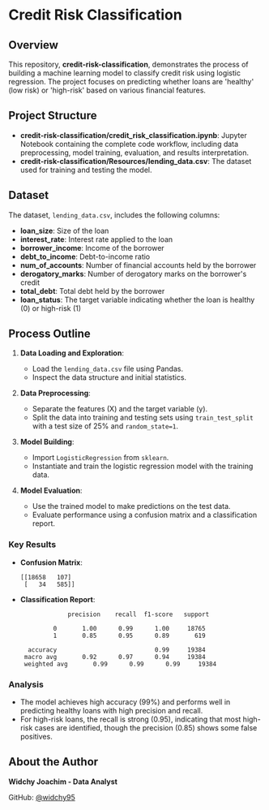 # Credit Risk Classification

## Overview
This repository, **credit-risk-classification**, demonstrates the process of building a machine learning model to classify credit risk using logistic regression. The project focuses on predicting whether loans are 'healthy' (low risk) or 'high-risk' based on various financial features.

## Project Structure
- **credit-risk-classification/credit_risk_classification.ipynb**: Jupyter Notebook containing the complete code workflow, including data preprocessing, model training, evaluation, and results interpretation.
- **credit-risk-classification/Resources/lending_data.csv**: The dataset used for training and testing the model.

## Dataset
The dataset, `lending_data.csv`, includes the following columns:
- **loan_size**: Size of the loan
- **interest_rate**: Interest rate applied to the loan
- **borrower_income**: Income of the borrower
- **debt_to_income**: Debt-to-income ratio
- **num_of_accounts**: Number of financial accounts held by the borrower
- **derogatory_marks**: Number of derogatory marks on the borrower's credit
- **total_debt**: Total debt held by the borrower
- **loan_status**: The target variable indicating whether the loan is healthy (0) or high-risk (1)

## Process Outline
1. **Data Loading and Exploration**:
   - Load the `lending_data.csv` file using Pandas.
   - Inspect the data structure and initial statistics.

2. **Data Preprocessing**:
   - Separate the features (X) and the target variable (y).
   - Split the data into training and testing sets using `train_test_split` with a test size of 25% and `random_state=1`.

3. **Model Building**:
   - Import `LogisticRegression` from `sklearn`.
   - Instantiate and train the logistic regression model with the training data.

4. **Model Evaluation**:
   - Use the trained model to make predictions on the test data.
   - Evaluate performance using a confusion matrix and a classification report.

### Key Results
- **Confusion Matrix**:
  ```
  [[18658   107]
   [   34   585]]
  ```
- **Classification Report**:
  ```
               precision    recall  f1-score   support

           0       1.00      0.99      1.00     18765
           1       0.85      0.95      0.89       619

    accuracy                           0.99     19384
   macro avg       0.92      0.97      0.94     19384
   weighted avg       0.99      0.99      0.99     19384
    ```




### Analysis
- The model achieves high accuracy (99%) and performs well in predicting healthy loans with high precision and recall.
- For high-risk loans, the recall is strong (0.95), indicating that most high-risk cases are identified, though the precision (0.85) shows some false positives.

## About the Author
**Widchy Joachim - Data Analyst**

GitHub: [@widchy95](https://github.com/widchy95)

